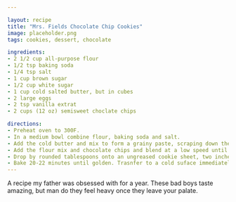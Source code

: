 ```yaml
---

layout: recipe
title: "Mrs. Fields Chocolate Chip Cookies"
image: placeholder.png
tags: cookies, dessert, chocolate

ingredients:
- 2 1/2 cup all-purpose flour
- 1/2 tsp baking soda
- 1/4 tsp salt
- 1 cup brown sugar
- 1/2 cup white sugar
- 1 cup cold salted butter, but in cubes
- 2 large eggs
- 2 tsp vanilla extrat
- 2 cups (12 oz) semisweet choclate chips

directions:
- Preheat oven to 300F.
- In a medium bowl combine flour, baking soda and salt.
- Add the cold butter and mix to form a grainy paste, scraping down the sides of the bowl. Add eggs and vanilla extract mix at low to medium speed until just blended. Do not over mix.
- Add the flour mix and chocolate chips and blend at a low speed until mixed. Do not over mix. Refrigerate for 30 min before baking.
- Drop by rounded tablespoons onto an ungreased cookie sheet, two inches apart.
- Bake 20-22 minutes until golden. Trasnfer to a cold suface immediately.
---
```


A recipe my father was obsessed with for a year. These bad boys taste amazing, but man do 
they feel heavy once they leave your palate.